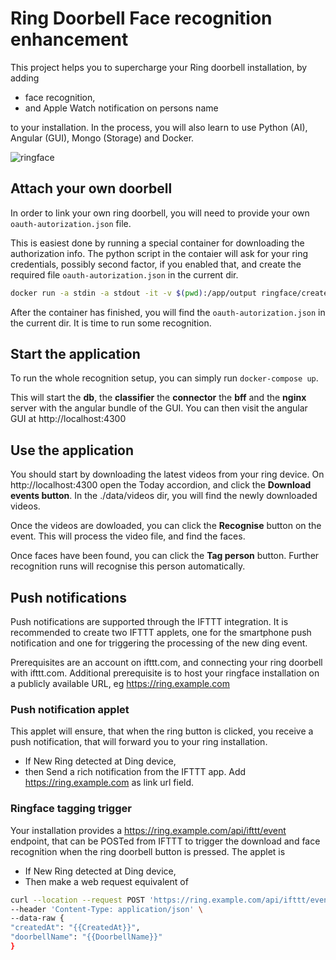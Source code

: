# Ring Doorbell Face recognition enhancement
This project helps you to supercharge your Ring doorbell installation, by adding 
* face recognition, 
* and Apple Watch notification on persons name


to your installation. 
In the process, you will also learn to use Python (AI), Angular (GUI), Mongo (Storage) and Docker.

![ringface](https://user-images.githubusercontent.com/7328002/112440498-adecb680-8d4a-11eb-9c36-722062f4c754.gif)


## Attach your own doorbell
In order to link your own ring doorbell, you will need to provide your own `oauth-autorization.json` file. 

This is easiest done by running a special container for downloading the authorization info. The python script in the contaier will ask for your ring credentials, possibly second factor, if you enabled that, and create the required file `oauth-autorization.json` in the current dir.
```bash
docker run -a stdin -a stdout -it -v $(pwd):/app/output ringface/createauth
```
After the container has finished, you will find the `oauth-autorization.json` in the current dir. It is time to run some recognition.

## Start the application
To run the whole recognition setup, you can simply run
`docker-compose up`. 

This will start the **db**, the **classifier** the **connector**  the **bff** and the **nginx** server with the angular bundle of the GUI. You can then visit the angular GUI at http://localhost:4300

## Use the application
You should start by downloading the latest videos from your ring device. On http://localhost:4300 open the Today accordion, and click the **Download events button**. In the ./data/videos dir, you will find the newly downloaded videos.

Once the videos are dowloaded, you can click the **Recognise** button on the event. This will process the video file, and find the faces. 

Once faces have been found, you can click the **Tag person** button. Further recognition runs will recognise this person automatically.

## Push notifications
Push notifications are supported through the IFTTT integration. It is recommended to create two IFTTT applets, one for the smartphone push notification and one for triggering the processing of the new ding event.

Prerequisites are an account on ifttt.com, and connecting your ring doorbell with ifttt.com. Additional prerequisite is to host your ringface installation on a publicly available URL, eg https://ring.example.com

### Push notification applet
This applet will ensure, that when the ring button is clicked, you receive a push notification, that will forward you to your ring installation. 
* If New Ring detected at Ding device, 
* then Send a rich notification from the IFTTT app. Add https://ring.example.com as link url field.

### Ringface tagging trigger
Your installation provides a https://ring.example.com/api/ifttt/event endpoint, that can be POSTed from IFTTT to trigger the download and face recognition when the ring doorbell button is pressed.
The applet is
* If New Ring detected at Ding device, 
* Then make a web request equivalent of 
```bash
curl --location --request POST 'https://ring.example.com/api/ifttt/event' \
--header 'Content-Type: application/json' \
--data-raw {
"createdAt": "{{CreatedAt}}",
"doorbellName": "{{DoorbellName}}"
}
```
